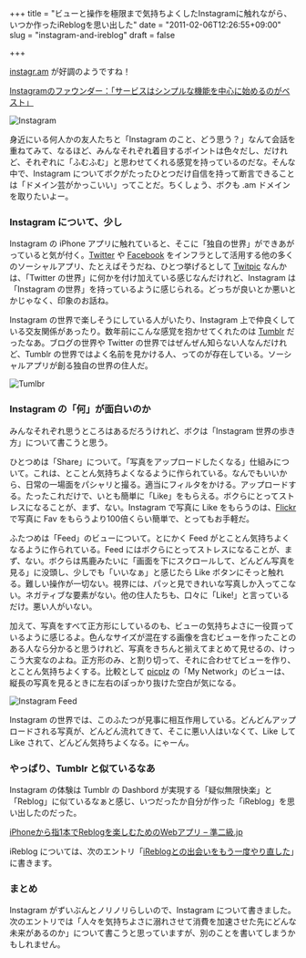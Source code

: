 +++
title = "ビューと操作を極限まで気持ちよくしたInstagramに触れながら、いつか作ったiReblogを思い出した"
date = "2011-02-06T12:26:55+09:00"
slug = "instagram-and-ireblog"
draft = false

+++

<p><a href="http://instagr.am/" title="instagr.am">instagr.am</a> が好調のようですね！</p>
<p><a href="http://jp.techcrunch.com/archives/20110203founder-stories-instagram-products/" title="Instagramのファウンダー：「サービスはシンプルな機能を中心に始めるのがベスト」">Instagramのファウンダー：「サービスはシンプルな機能を中心に始めるのがベスト」</a></p>
<p><img src="http://img.skitch.com/20110206-x4su93yif7qauseew2yid2ufyd.png" alt="Instagram" /></p>
<p>身近にいる何人かの友人たちと「Instagram のこと、どう思う？」なんて会話を重ねてみて、なるほど、みんなそれぞれ着目するポイントは色々だし、だけれど、それぞれに「ふむふむ」と思わせてくれる感覚を持っているのだな。そんな中で、Instagram についてボクがたったひとつだけ自信を持って断言できることは「ドメイン芸がかっこいい」ってことだ。ちくしょう、ボクも .am ドメインを取りたいよー。</p>
<h3>Instagram について、少し</h3>
<p>Instagram の iPhone アプリに触れていると、そこに「独自の世界」ができあがっていると気が付く。<a href="http://twitter.com/" title="Twitter">Twitter</a> や <a href="http://www.facebook.com/" title="Facebook">Facebook</a> をインフラとして活用する他の多くのソーシャルアプリ、たとえばそうだね、ひとつ挙げるとして <a href="http://twitpic.com/" title="Twitpic - Share photos on Twitter">Twitpic</a> なんかは、「Twitter の世界」に何かを付け加えている感じなんだけれど、Instagram は「Instagram の世界」を持っているように感じられる。どっちが良いとか悪いとかじゃなく、印象のお話ね。</p>
<p>Instagram の世界で楽しそうにしている人がいたり、Instagram 上で仲良くしている交友関係があったり。数年前にこんな感覚を抱かせてくれたのは <a href="http://www.tumblr.com/" title="Tumblr">Tumblr</a> だったなあ。ブログの世界や Twitter の世界ではぜんぜん知らない人なんだけれど、Tumblr の世界ではよく名前を見かける人、ってのが存在している。ソーシャルアプリが創る独自の世界の住人だ。</p>
<p><img src="http://img.skitch.com/20110206-m21xgaqwn2hhk4sgnd6mbx78jc.png" alt="Tumlbr" /></p>
<h3>Instagram の「何」が面白いのか</h3>
<p>みんなそれぞれ思うところはあるだろうけれど、ボクは「Instagram 世界の歩き方」について書こうと思う。</p>
<p>ひとつめは「Share」について。「写真をアップロードしたくなる」仕組みについて。これは、とことん気持ちよくなるように作られている。なんでもいいから、日常の一場面をパシャリと撮る。適当にフィルタをかける。アップロードする。たったこれだけで、いとも簡単に「Like」をもらえる。ボクらにとってストレスになることが、まず、ない。Instagram で写真に Like をもらうのは、<a href="http://www.flickr.com/" title="Welcome to Flickr!">Flickr</a> で写真に Fav をもらうより100倍くらい簡単で、とってもお手軽だ。</p>
<p>ふたつめは「Feed」のビューについて。とにかく Feed がとことん気持ちよくなるように作られている。Feed にはボクらにとってストレスになることが、まず、ない。ボクらは馬鹿みたいに「画面を下にスクロールして、どんどん写真を見る」に没頭し、少しでも「いいなぁ」と感じたら Like ボタンにそっと触れる。難しい操作が一切ない。視界には、パッと見できれいな写真しか入ってこない。ネガティブな要素がない。他の住人たちも、口々に「Like!」と言っているだけ。悪い人がいない。</p>
<p>加えて、写真をすべて正方形にしているのも、ビューの気持ちよさに一役買っているように感じるよ。色んなサイズが混在する画像を含むビューを作ったことのある人なら分かると思うけれど、写真をきちんと揃えてまとめて見せるの、けっこう大変なのよね。正方形のみ、と割り切って、それに合わせてビューを作り、とことん気持ちよくする。比較として <a href="http://picplz.com/" title="picplz mobile photo sharing for iPhone and Android">picplz</a> の「My Network」のビューは、縦長の写真を見るときに左右のぽっかり抜けた空白が気になる。</p>
<p><img src="http://img.skitch.com/20110206-dj8wneafe8bgrc5qin4s26ey1r.png" alt="Instagram Feed" /></p>
<p>Instagram の世界では、このふたつが見事に相互作用している。どんどんアップロードされる写真が、どんどん流れてきて、そこに悪い人はいなくて、Like して Like されて、どんどん気持ちよくなる。にゃーん。</p>
<h3>やっぱり、Tumblr と似ているなあ</h3>
<p>Instagram の体験は Tumblr の Dashbord が実現する「疑似無限快楽」と「Reblog」に似ているなぁと感じ、いつだったか自分が作った「iReblog」を思い出したのだった。</p>
<p><a href="http://june29.jp/2009/01/26/ireblog/" title="iPhoneから指1本でReblogを楽しむためのWebアプリ - 準二級.jp">iPhoneから指1本でReblogを楽しむためのWebアプリ &#8211; 準二級.jp</a></p>
<p>iReblog については、次のエントリ「<a href="http://june29.jp/2011/02/06/i-remade-ireblog/" title="iReblogとの出会いをもう一度やり直した - 準二級.jp">iReblogとの出会いをもう一度やり直した</a>」に書きます。</p>
<h3>まとめ</h3>
<p>Instagram がずいぶんとノリノリらしいので、Instagram について書きました。次のエントリでは「人々を気持ちよさに溺れさせて消費を加速させた先にどんな未来があるのか」について書こうと思っていますが、別のことを書いてしまうかもしれません。</p>
